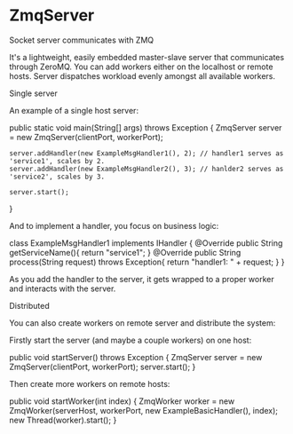 # ZmqServer
Socket server communicates with ZMQ

It's a lightweight, easily embedded master-slave server that communicates through ZeroMQ. You can add workers either on the localhost or remote hosts. Server dispatches workload evenly amongst all available workers.

Single server

An example of a single host server:

public static void main(String[] args) throws Exception {
  	ZmqServer server = new ZmqServer(clientPort, workerPort);

  	server.addHandler(new ExampleMsgHandler1(), 2);	// handler1 serves as 'service1', scales by 2.
  	server.addHandler(new ExampleMsgHandler2(), 3);	// hanlder2 serves as 'service2', scales by 3.

  	server.start();
  }

And to implement a handler, you focus on business logic:

class ExampleMsgHandler1 implements IHandler {
	@Override
	public String getServiceName(){
		return "service1";
	}
	@Override
	public String process(String request) throws Exception{
		return "handler1: " + request;
	}
}

As you add the handler to the server, it gets wrapped to a proper worker and interacts with the server.

Distributed

You can also create workers on remote server and distribute the system:

Firstly start the server (and maybe a couple workers) on one host:

public void startServer() throws Exception {
	ZmqServer server = new ZmqServer(clientPort, workerPort);
	server.start();
}

Then create more workers on remote hosts:

public void startWorker(int index) {
	ZmqWorker worker = new ZmqWorker(serverHost, workerPort, new ExampleBasicHandler(), index);
	new Thread(worker).start();
}

